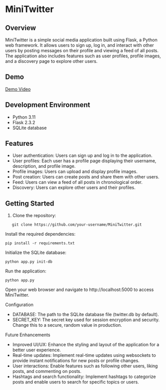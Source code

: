 # MiniTwitter

## Overview

MiniTwitter is a simple social media application built using Flask, a Python web framework. It allows users to sign up, log in, and interact with other users by posting messages on their profile and viewing a feed of all posts. The application also includes features such as user profiles, profile images, and a discovery page to explore other users.

## Demo

[Demo Video]()

## Development Environment

- Python 3.11
- Flask 2.3.2
- SQLite database

## Features

- User authentication: Users can sign up and log in to the application.
- User profiles: Each user has a profile page displaying their username, description, and profile image.
- Profile images: Users can upload and display profile images.
- Post creation: Users can create posts and share them with other users.
- Feed: Users can view a feed of all posts in chronological order.
- Discovery: Users can explore other users and their profiles.

## Getting Started

1. Clone the repository:

```shell
   git clone https://github.com/your-username/MiniTwitter.git
```

Install the required dependencies:

```shell
pip install -r requirements.txt
```

Initialize the SQLite database:


```shell
python app.py init-db
```

Run the application:

```shell
python app.py
```

Open your web browser and navigate to http://localhost:5000 to access MiniTwitter.

Configuration

- DATABASE: The path to the SQLite database file (twitter.db by default).
- SECRET_KEY: The secret key used for session encryption and security. Change this to a secure, random value in production.

Future Enhancements

- Improved UI/UX: Enhance the styling and layout of the application for a better user experience.
- Real-time updates: Implement real-time updates using websockets to provide instant notifications for new posts or profile changes.
- User interactions: Enable features such as following other users, liking posts, and commenting on posts.
- Hashtags and search functionality: Implement hashtags to categorize posts and enable users to search for specific topics or users.